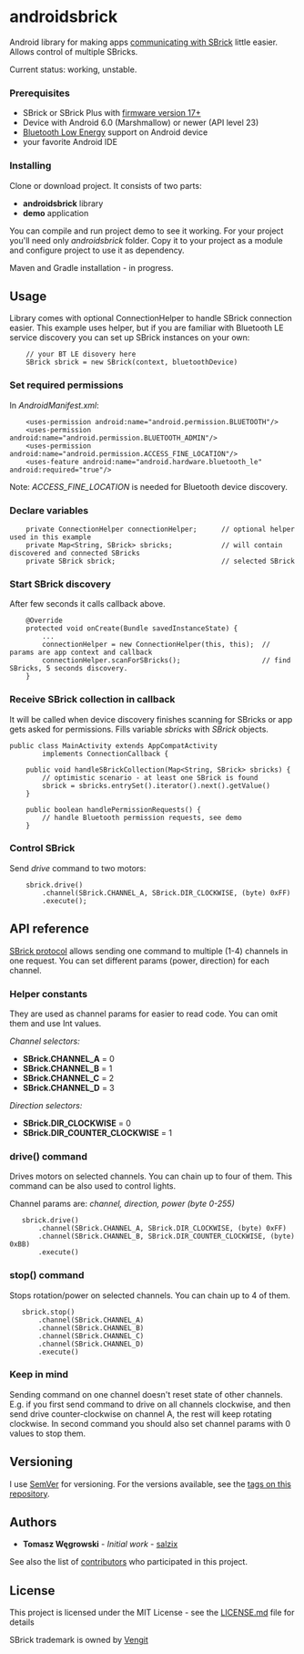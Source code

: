 # androidsbrick
Android library for making apps [communicating with SBrick](https://social.sbrick.com/wiki/view/pageId/11/slug/the-sbrick-ble-protocol) little easier. Allows control of multiple SBricks.

Current status: working, unstable.

### Prerequisites
* SBrick or SBrick Plus with [firmware version 17+](https://social.sbrick.com/wiki/view/pageId/11/slug/the-sbrick-ble-protocol)
* Device with Android 6.0 (Marshmallow) or newer (API level 23)
* [Bluetooth Low Energy](https://developer.android.com/guide/topics/connectivity/bluetooth-le) support on Android device
* your favorite Android IDE

### Installing

Clone or download project. It consists of two parts:
* **androidsbrick** library
* **demo** application

You can compile and run project demo to see it working. For your project you'll need only *androidsbrick* folder. Copy it to your project as a module and configure project to use it as dependency.

Maven and Gradle installation - in progress.

## Usage
Library comes with optional ConnectionHelper to handle SBrick connection easier. This example uses helper, but if you are familiar with Bluetooth LE service discovery you can set up SBrick instances on your own:
```
    // your BT LE disovery here
    SBrick sbrick = new SBrick(context, bluetoothDevice)
```

### Set required permissions
In *AndroidManifest.xml*:
```
    <uses-permission android:name="android.permission.BLUETOOTH"/>
    <uses-permission android:name="android.permission.BLUETOOTH_ADMIN"/>
    <uses-permission android:name="android.permission.ACCESS_FINE_LOCATION"/>
    <uses-feature android:name="android.hardware.bluetooth_le" android:required="true"/>
```
Note: *ACCESS_FINE_LOCATION* is needed for Bluetooth device discovery.

### Declare variables
```
    private ConnectionHelper connectionHelper;      // optional helper used in this example
    private Map<String, SBrick> sbricks;            // will contain discovered and connected SBricks
    private SBrick sbrick;                          // selected SBrick
```

### Start SBrick discovery
After few seconds it calls callback above.
```
    @Override
    protected void onCreate(Bundle savedInstanceState) {
        ...
        connectionHelper = new ConnectionHelper(this, this);  // params are app context and callback
        connectionHelper.scanForSBricks();                    // find SBricks, 5 seconds discovery.
    }
```

### Receive SBrick collection in callback
It will be called when device discovery finishes scanning for SBricks or app gets asked for permissions.
Fills variable *sbricks* with *SBrick* objects.
```
public class MainActivity extends AppCompatActivity
        implements ConnectionCallback {
        
    public void handleSBrickCollection(Map<String, SBrick> sbricks) {
        // optimistic scenario - at least one SBrick is found
        sbrick = sbricks.entrySet().iterator().next().getValue()
    }

    public boolean handlePermissionRequests() {
        // handle Bluetooth permission requests, see demo
    }
```

### Control SBrick
Send *drive* command to two motors:
```
    sbrick.drive()
        .channel(SBrick.CHANNEL_A, SBrick.DIR_CLOCKWISE, (byte) 0xFF)
        .execute();
```

## API reference
[SBrick protocol](https://social.sbrick.com/wiki/view/pageId/11/slug/the-sbrick-ble-protocol) allows sending one command to multiple (1-4) channels in one request. You can set different params (power, direction) for each channel.

### Helper constants
They are used as channel params for easier to read code. You can omit them and use Int values.

*Channel selectors:*
* **SBrick.CHANNEL_A**             = 0
* **SBrick.CHANNEL_B**             = 1
* **SBrick.CHANNEL_C**             = 2
* **SBrick.CHANNEL_D**             = 3

*Direction selectors:*
* **SBrick.DIR_CLOCKWISE**         = 0
* **SBrick.DIR_COUNTER_CLOCKWISE** = 1

### drive() command
Drives motors on selected channels. You can chain up to four of them. This command can be also used to control lights.

Channel params are: *channel, direction, power (byte 0-255)*
```
   sbrick.drive()
       .channel(SBrick.CHANNEL_A, SBrick.DIR_CLOCKWISE, (byte) 0xFF)
       .channel(SBrick.CHANNEL_B, SBrick.DIR_COUNTER_CLOCKWISE, (byte) 0xBB)
       .execute()
```

### stop() command
Stops rotation/power on selected channels. You can chain up to 4 of them.
```
   sbrick.stop()
       .channel(SBrick.CHANNEL_A)
       .channel(SBrick.CHANNEL_B)
       .channel(SBrick.CHANNEL_C)
       .channel(SBrick.CHANNEL_D)
       .execute()
```

### Keep in mind
Sending command on one channel doesn't reset state of other channels. E.g. if you first send command to drive on all channels clockwise, and then send drive counter-clockwise on channel A, the rest will keep rotating clockwise. In second command you should also set channel params with 0 values to stop them.

## Versioning

I use [SemVer](http://semver.org/) for versioning. For the versions available, see the [tags on this repository](https://github.com/salzix/androidsbrick/tags). 

## Authors

* **Tomasz Węgrowski** - *Initial work* - [salzix](https://github.com/salzix)

See also the list of [contributors](https://github.com/salzix/androidsbrick/contributors) who participated in this project.

## License

This project is licensed under the MIT License - see the [LICENSE.md](LICENSE.md) file for details

SBrick trademark is owned by [Vengit](https://www.sbrick.com/)

